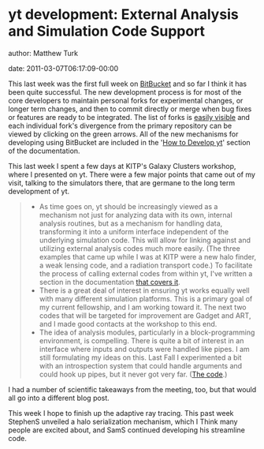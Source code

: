 # yt development: External Analysis and Simulation Code Support

author: Matthew Turk

date: 2011-03-07T06:17:09-00:00

This last week was the first full week on
[BitBucket](http://hg.enzotools.org/) and so far I think it has been
quite successful. The new development process is for most of the core
developers to maintain personal forks for experimental changes, or
longer term changes, and then to commit directly or merge when bug fixes
or features are ready to be integrated. The list of forks is [easily
visible](http://hg.enzotools.org/yt/descendants) and each individual
fork's divergence from the primary repository can be viewed by clicking
on the green arrows. All of the new mechanisms for developing using
BitBucket are included in the '[How to Develop
yt](http://yt.enzotools.org/doc/advanced/developing.html)' section of
the documentation.

This last week I spent a few days at KITP's Galaxy Clusters workshop,
where I presented on yt. There were a few major points that came out of
my visit, talking to the simulators there, that are germane to the long
term development of yt.

> -   As time goes on, yt should be increasingly viewed as a mechanism
>     not just for analyzing data with its own, internal analysis
>     routines, but as a mechanism for handling data, transforming it
>     into a uniform interface independent of the underlying simulation
>     code. This will allow for linking against and utilizing external
>     analysis codes much more easily. (The three examples that came up
>     while I was at KITP were a new halo finder, a weak lensing code,
>     and a radiation transport code.) To facilitate the process of
>     calling external codes from within yt, I've written a section in
>     the documentation [that covers
>     it](http://yt.enzotools.org/doc/advanced/external_analysis.html).
> -   There is a great deal of interest in ensuring yt works equally
>     well with many different simulation platforms. This is a primary
>     goal of my current fellowship, and I am working toward it. The
>     next two codes that will be targeted for improvement are Gadget
>     and ART, and I made good contacts at the workshop to this end.
> -   The idea of analysis modules, particularly in a block-programming
>     environment, is compelling. There is quite a bit of interest in an
>     interface where inputs and outputs were handled like pipes. I am
>     still formulating my ideas on this. Last Fall I experimented a bit
>     with an introspection system that could handle arguments and could
>     hook up pipes, but it never got very far. ([The
>     code](https://bitbucket.org/MatthewTurk/analysis_plugins/overview).)

I had a number of scientific takeaways from the meeting, too, but that
would all go into a different blog post.

This week I hope to finish up the adaptive ray tracing. This past week
StephenS unveiled a halo serialization mechanism, which I Think many
people are excited about, and SamS continued developing his streamline
code.
